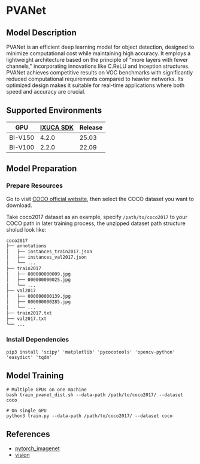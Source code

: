 # PVANet

## Model Description

PVANet is an efficient deep learning model for object detection, designed to minimize computational cost while
maintaining high accuracy. It employs a lightweight architecture based on the principle of "more layers with fewer
channels," incorporating innovations like C.ReLU and Inception structures. PVANet achieves competitive results on VOC
benchmarks with significantly reduced computational requirements compared to heavier networks. Its optimized design
makes it suitable for real-time applications where both speed and accuracy are crucial.

## Supported Environments

| GPU    | [IXUCA SDK](https://gitee.com/deep-spark/deepspark#%E5%A4%A9%E6%95%B0%E6%99%BA%E7%AE%97%E8%BD%AF%E4%BB%B6%E6%A0%88-ixuca) | Release |
|--------|-----------|---------|
| BI-V150 | 4.2.0     |  25.03  |
| BI-V100 | 2.2.0     |  22.09  |

## Model Preparation

### Prepare Resources

Go to visit [COCO official website](https://cocodataset.org/#download), then select the COCO dataset you want to
download.

Take coco2017 dataset as an example, specify `/path/to/coco2017` to your COCO path in later training process, the
unzipped dataset path structure sholud look like:

```bash
coco2017
├── annotations
│   ├── instances_train2017.json
│   ├── instances_val2017.json
│   └── ...
├── train2017
│   ├── 000000000009.jpg
│   ├── 000000000025.jpg
│   └── ...
├── val2017
│   ├── 000000000139.jpg
│   ├── 000000000285.jpg
│   └── ...
├── train2017.txt
├── val2017.txt
└── ...
```

### Install Dependencies

```shell
pip3 install 'scipy' 'matplotlib' 'pycocotools' 'opencv-python' 'easydict' 'tqdm'
```

## Model Training

```shell
# Multiple GPUs on one machine
bash train_pvanet_dist.sh --data-path /path/to/coco2017/ --dataset coco

# On single GPU
python3 train.py --data-path /path/to/coco2017/ --dataset coco
```

## References

- [pytorch_imagenet](https://github.com/sanghoon/pytorch_imagenet)
- [vision](https://github.com/pytorch/vision)